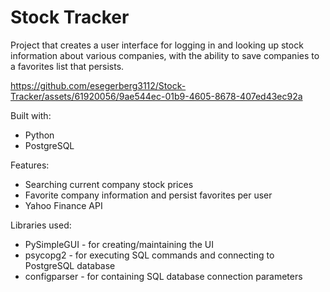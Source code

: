 # Stock Tracker

Project that creates a user interface for logging in and looking up stock information about various companies, with the ability to save companies to a favorites list that persists.

https://github.com/esegerberg3112/Stock-Tracker/assets/61920056/9ae544ec-01b9-4605-8678-407ed43ec92a

Built with:
* Python
* PostgreSQL

Features:
* Searching current company stock prices
* Favorite company information and persist favorites per user
* Yahoo Finance API

Libraries used:
* PySimpleGUI - for creating/maintaining the UI
* psycopg2 - for executing SQL commands and connecting to PostgreSQL database
* configparser - for containing SQL database connection parameters
